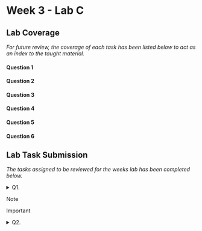 # Week 3 - Lab C

## Lab Coverage
*For future review, the coverage of each task has been listed below to act as an index to the taught material.*

#### Question 1
#### Question 2
#### Question 3
#### Question 4
#### Question 5
#### Question 6

## Lab Task Submission
*The tasks assigned to be reviewed for the weeks lab has been completed below.*

<details> <!-- Question 1 -->
  <summary> Q1. </summary>

## Question:

## Solution:
```c++
```
## Test data:
n/a
## Sample output:
n/a
## Reflection:

</details>

> [!NOTE]
> 

> [!IMPORTANT]
> 


<details> <!-- Question 2 -->
  <summary> Q2. </summary>

## Question:

## Solution:
```c++
```
## Test data:
n/a
## Sample output:
n/a
## Reflection:

</details>

